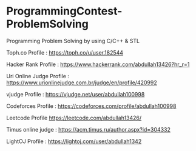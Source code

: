 # ProgrammingContest-ProblemSolving
 Programming Problem Solving by using C/C++ & STL



Toph.co Profile : https://toph.co/u/user.182544

Hacker Rank Profile : https://www.hackerrank.com/abdullah13426?hr_r=1

Uri Online Judge Profile : https://www.urionlinejudge.com.br/judge/en/profile/420992

vjudge Profile : https://vjudge.net/user/abdullah100998

Codeforces Profile : https://codeforces.com/profile/abdullah100998

Leetcode Profile https://leetcode.com/abdullah13426/

Timus online judge :  https://acm.timus.ru/author.aspx?id=304332

LightOJ Profile :  https://lightoj.com/user/abdullah1342
